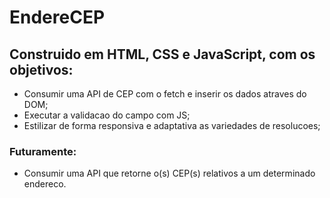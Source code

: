 # EndereCEP

## Construido em HTML, CSS e JavaScript, com os objetivos:
 - Consumir uma API de CEP com o fetch e inserir os dados atraves do DOM;
 - Executar a validacao do campo com JS;
 - Estilizar de forma responsiva e adaptativa as variedades de resolucoes;

### Futuramente:
 - Consumir uma API que retorne o(s) CEP(s) relativos a um determinado endereco.

